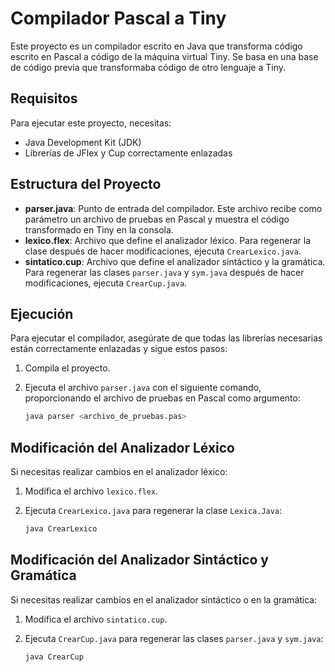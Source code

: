 # Compilador Pascal a Tiny

Este proyecto es un compilador escrito en Java que transforma código escrito en Pascal a código de la máquina virtual Tiny. Se basa en una base de código previa que transformaba código de otro lenguaje a Tiny.

## Requisitos

Para ejecutar este proyecto, necesitas:

- Java Development Kit (JDK)
- Librerías de JFlex y Cup correctamente enlazadas

## Estructura del Proyecto

- **parser.java**: Punto de entrada del compilador. Este archivo recibe como parámetro un archivo de pruebas en Pascal y muestra el código transformado en Tiny en la consola.
- **lexico.flex**: Archivo que define el analizador léxico. Para regenerar la clase después de hacer modificaciones, ejecuta `CrearLexico.java`.
- **sintatico.cup**: Archivo que define el analizador sintáctico y la gramática. Para regenerar las clases `parser.java` y `sym.java` después de hacer modificaciones, ejecuta `CrearCup.java`.

## Ejecución

Para ejecutar el compilador, asegúrate de que todas las librerías necesarias están correctamente enlazadas y sigue estos pasos:

1. Compila el proyecto.
2. Ejecuta el archivo `parser.java` con el siguiente comando, proporcionando el archivo de pruebas en Pascal como argumento:

   ```sh
   java parser <archivo_de_pruebas.pas>
   
## Modificación del Analizador Léxico

Si necesitas realizar cambios en el analizador léxico:

1. Modifica el archivo `lexico.flex`.
2. Ejecuta `CrearLexico.java` para regenerar la clase `Lexica.Java`:

   ```sh
   java CrearLexico
   

## Modificación del Analizador Sintáctico y Gramática

Si necesitas realizar cambios en el analizador sintáctico o en la gramática:

1. Modifica el archivo `sintatico.cup`.
2. Ejecuta `CrearCup.java` para regenerar las clases `parser.java` y `sym.java`:

   ```sh
   java CrearCup

